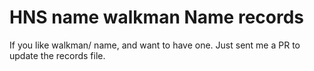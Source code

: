 # HNS name walkman Name records 

If you like walkman/ name, and want to have one. 
Just sent me a PR to update the records file.
